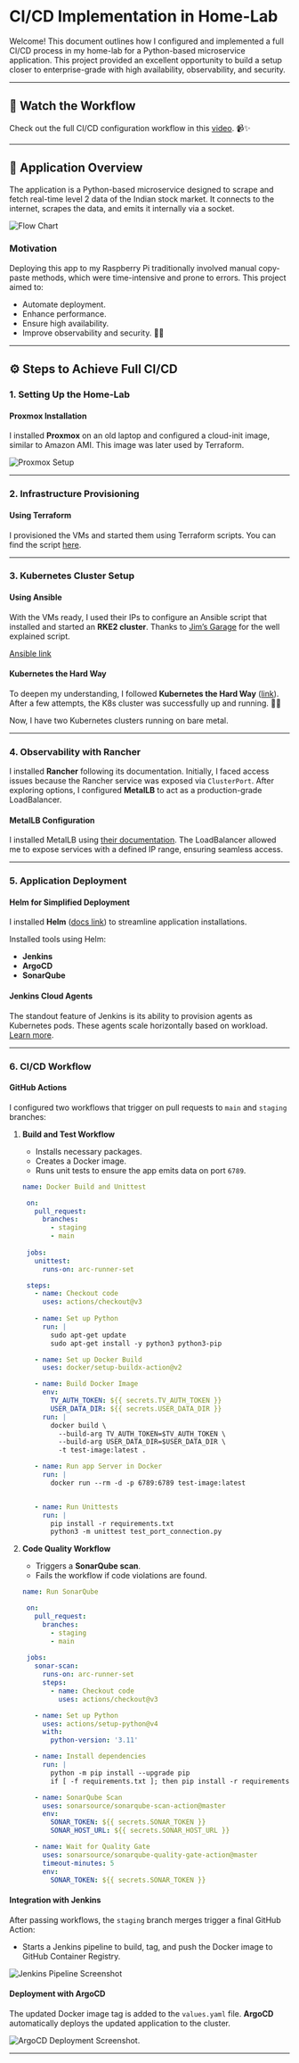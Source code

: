 # CI/CD Implementation in Home-Lab

Welcome! This document outlines how I configured and implemented a full CI/CD process in my home-lab for a Python-based microservice application. This project provided an excellent opportunity to build a setup closer to enterprise-grade with high availability, observability, and security.

---

## 🎥 Watch the Workflow

Check out the full CI/CD configuration workflow in this [video](https://www.youtube.com/watch?v=sw2wxZu--v4). 📹✨

---

## 📜 Application Overview

The application is a Python-based microservice designed to scrape and fetch real-time level 2 data of the Indian stock market. It connects to the internet, scrapes the data, and emits it internally via a socket.

![Flow Chart](https://github.com/DarkKing105/artifact/blob/main/Images/flowchart.jpg)

### Motivation

Deploying this app to my Raspberry Pi traditionally involved manual copy-paste methods, which were time-intensive and prone to errors. This project aimed to:
- Automate deployment.
- Enhance performance.
- Ensure high availability.
- Improve observability and security. 🌟💡

---

## ⚙️ Steps to Achieve Full CI/CD

### 1. Setting Up the Home-Lab

#### Proxmox Installation
I installed **Proxmox** on an old laptop and configured a cloud-init image, similar to Amazon AMI. This image was later used by Terraform.

![Proxmox Setup](https://img.shields.io/badge/-Proxmox-E57000?logo=proxmox&logoColor=white&style=for-the-badge)

---

### 2. Infrastructure Provisioning

#### Using Terraform
I provisioned the VMs and started them using Terraform scripts. You can find the script [here](https://github.com/DarkKing105/artifact/blob/main/terraform/main.tf).

---

### 3. Kubernetes Cluster Setup

#### Using Ansible
With the VMs ready, I used their IPs to configure an Ansible script that installed and started an **RKE2 cluster**. Thanks to [Jim’s Garage](https://github.com/JamesTurland/JimsGarage) for the well explained script. 

[Ansible link](https://github.com/DarkKing105/artifact/tree/main/ansible)

#### Kubernetes the Hard Way
To deepen my understanding, I followed **Kubernetes the Hard Way** ([link](https://github.com/kelseyhightower/kubernetes-the-hard-way)). After a few attempts, the K8s cluster was successfully up and running. 🚀😅

Now, I have two Kubernetes clusters running on bare metal.

---

### 4. Observability with Rancher

I installed **Rancher** following its documentation. Initially, I faced access issues because the Rancher service was exposed via `ClusterPort`. After exploring options, I configured **MetalLB** to act as a production-grade LoadBalancer.

#### MetalLB Configuration
I installed MetalLB using [their documentation](https://metallb.universe.tf/installation/). The LoadBalancer allowed me to expose services with a defined IP range, ensuring seamless access.

---

### 5. Application Deployment

#### Helm for Simplified Deployment
I installed **Helm** ([docs link](https://helm.sh/docs/intro/install/)) to streamline application installations.

Installed tools using Helm:
- **Jenkins**
- **ArgoCD**
- **SonarQube**

#### Jenkins Cloud Agents
The standout feature of Jenkins is its ability to provision agents as Kubernetes pods. These agents scale horizontally based on workload. [Learn more](https://plugins.jenkins.io/kubernetes/).

---

### 6. CI/CD Workflow

#### GitHub Actions
I configured two workflows that trigger on pull requests to `main` and `staging` branches:

1. **Build and Test Workflow**
   - Installs necessary packages.
   - Creates a Docker image.
   - Runs unit tests to ensure the app emits data on port `6789`.
   ```yaml
   name: Docker Build and Unittest

    on:
      pull_request:
        branches:
          - staging
          - main
    
    jobs:
      unittest:
        runs-on: arc-runner-set

    steps:
      - name: Checkout code
        uses: actions/checkout@v3
      
      - name: Set up Python
        run: |
          sudo apt-get update
          sudo apt-get install -y python3 python3-pip

      - name: Set up Docker Build
        uses: docker/setup-buildx-action@v2

      - name: Build Docker Image
        env:
          TV_AUTH_TOKEN: ${{ secrets.TV_AUTH_TOKEN }}
          USER_DATA_DIR: ${{ secrets.USER_DATA_DIR }}
        run: |
          docker build \
            --build-arg TV_AUTH_TOKEN=$TV_AUTH_TOKEN \
            --build-arg USER_DATA_DIR=$USER_DATA_DIR \
            -t test-image:latest .

      - name: Run app Server in Docker
        run: |
          docker run --rm -d -p 6789:6789 test-image:latest


      - name: Run Unittests 
        run: |
          pip install -r requirements.txt
          python3 -m unittest test_port_connection.py
   ```

2. **Code Quality Workflow**
   - Triggers a **SonarQube scan**.
   - Fails the workflow if code violations are found.
   ```yaml
   name: Run SonarQube

    on:
      pull_request:
        branches:
          - staging
          - main
    
    jobs:
      sonar-scan:
        runs-on: arc-runner-set
        steps:
          - name: Checkout code
            uses: actions/checkout@v3

      - name: Set up Python
        uses: actions/setup-python@v4
        with:
          python-version: '3.11'

      - name: Install dependencies
        run: |
          python -m pip install --upgrade pip
          if [ -f requirements.txt ]; then pip install -r requirements.txt; fi

      - name: SonarQube Scan
        uses: sonarsource/sonarqube-scan-action@master
        env:
          SONAR_TOKEN: ${{ secrets.SONAR_TOKEN }}
          SONAR_HOST_URL: ${{ secrets.SONAR_HOST_URL }}

      - name: Wait for Quality Gate
        uses: sonarsource/sonarqube-quality-gate-action@master
        timeout-minutes: 5
        env:
          SONAR_TOKEN: ${{ secrets.SONAR_TOKEN }}
   ```

#### Integration with Jenkins
After passing workflows, the `staging` branch merges trigger a final GitHub Action:
- Starts a Jenkins pipeline to build, tag, and push the Docker image to GitHub Container Registry.

![Jenkins Pipeline Screenshot](https://github.com/DarkKing105/artifact/blob/main/Images/Screenshot%202025-01-03%20153015.png)

#### Deployment with ArgoCD
The updated Docker image tag is added to the `values.yaml` file. **ArgoCD** automatically deploys the updated application to the cluster.

![ArgoCD Deployment Screenshot](https://github.com/DarkKing105/artifact/blob/main/Images/Screenshot%202025-01-02%20211555.png).

---

